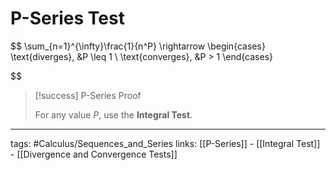 # P-Series Test
$$
\sum_{n=1}^{\infty}\frac{1}{n^P} \rightarrow
\begin{cases}
\text{diverges}, &P \leq 1 \\
\text{converges}, &P > 1
\end{cases}

$$

> [!success]  P-Series Proof
> 
> For any value $P$, use the **Integral Test**.
> 

---
tags: #Calculus/Sequences_and_Series 
links: [[P-Series]] - [[Integral Test]] - [[Divergence and Convergence Tests]]